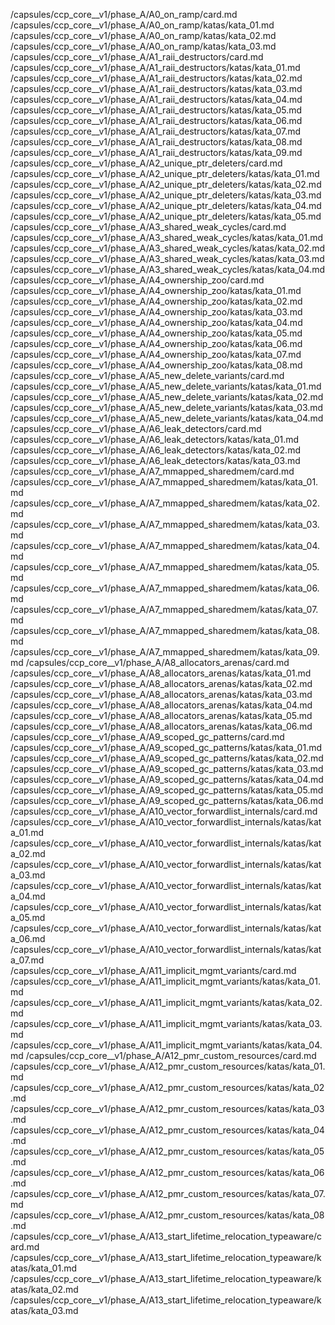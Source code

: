 /capsules/ccp_core__v1/phase_A/A0_on_ramp/card.md
/capsules/ccp_core__v1/phase_A/A0_on_ramp/katas/kata_01.md
/capsules/ccp_core__v1/phase_A/A0_on_ramp/katas/kata_02.md
/capsules/ccp_core__v1/phase_A/A0_on_ramp/katas/kata_03.md
/capsules/ccp_core__v1/phase_A/A1_raii_destructors/card.md
/capsules/ccp_core__v1/phase_A/A1_raii_destructors/katas/kata_01.md
/capsules/ccp_core__v1/phase_A/A1_raii_destructors/katas/kata_02.md
/capsules/ccp_core__v1/phase_A/A1_raii_destructors/katas/kata_03.md
/capsules/ccp_core__v1/phase_A/A1_raii_destructors/katas/kata_04.md
/capsules/ccp_core__v1/phase_A/A1_raii_destructors/katas/kata_05.md
/capsules/ccp_core__v1/phase_A/A1_raii_destructors/katas/kata_06.md
/capsules/ccp_core__v1/phase_A/A1_raii_destructors/katas/kata_07.md
/capsules/ccp_core__v1/phase_A/A1_raii_destructors/katas/kata_08.md
/capsules/ccp_core__v1/phase_A/A1_raii_destructors/katas/kata_09.md
/capsules/ccp_core__v1/phase_A/A2_unique_ptr_deleters/card.md
/capsules/ccp_core__v1/phase_A/A2_unique_ptr_deleters/katas/kata_01.md
/capsules/ccp_core__v1/phase_A/A2_unique_ptr_deleters/katas/kata_02.md
/capsules/ccp_core__v1/phase_A/A2_unique_ptr_deleters/katas/kata_03.md
/capsules/ccp_core__v1/phase_A/A2_unique_ptr_deleters/katas/kata_04.md
/capsules/ccp_core__v1/phase_A/A2_unique_ptr_deleters/katas/kata_05.md
/capsules/ccp_core__v1/phase_A/A3_shared_weak_cycles/card.md
/capsules/ccp_core__v1/phase_A/A3_shared_weak_cycles/katas/kata_01.md
/capsules/ccp_core__v1/phase_A/A3_shared_weak_cycles/katas/kata_02.md
/capsules/ccp_core__v1/phase_A/A3_shared_weak_cycles/katas/kata_03.md
/capsules/ccp_core__v1/phase_A/A3_shared_weak_cycles/katas/kata_04.md
/capsules/ccp_core__v1/phase_A/A4_ownership_zoo/card.md
/capsules/ccp_core__v1/phase_A/A4_ownership_zoo/katas/kata_01.md
/capsules/ccp_core__v1/phase_A/A4_ownership_zoo/katas/kata_02.md
/capsules/ccp_core__v1/phase_A/A4_ownership_zoo/katas/kata_03.md
/capsules/ccp_core__v1/phase_A/A4_ownership_zoo/katas/kata_04.md
/capsules/ccp_core__v1/phase_A/A4_ownership_zoo/katas/kata_05.md
/capsules/ccp_core__v1/phase_A/A4_ownership_zoo/katas/kata_06.md
/capsules/ccp_core__v1/phase_A/A4_ownership_zoo/katas/kata_07.md
/capsules/ccp_core__v1/phase_A/A4_ownership_zoo/katas/kata_08.md
/capsules/ccp_core__v1/phase_A/A5_new_delete_variants/card.md
/capsules/ccp_core__v1/phase_A/A5_new_delete_variants/katas/kata_01.md
/capsules/ccp_core__v1/phase_A/A5_new_delete_variants/katas/kata_02.md
/capsules/ccp_core__v1/phase_A/A5_new_delete_variants/katas/kata_03.md
/capsules/ccp_core__v1/phase_A/A5_new_delete_variants/katas/kata_04.md
/capsules/ccp_core__v1/phase_A/A6_leak_detectors/card.md
/capsules/ccp_core__v1/phase_A/A6_leak_detectors/katas/kata_01.md
/capsules/ccp_core__v1/phase_A/A6_leak_detectors/katas/kata_02.md
/capsules/ccp_core__v1/phase_A/A6_leak_detectors/katas/kata_03.md
/capsules/ccp_core__v1/phase_A/A7_mmapped_sharedmem/card.md
/capsules/ccp_core__v1/phase_A/A7_mmapped_sharedmem/katas/kata_01.md
/capsules/ccp_core__v1/phase_A/A7_mmapped_sharedmem/katas/kata_02.md
/capsules/ccp_core__v1/phase_A/A7_mmapped_sharedmem/katas/kata_03.md
/capsules/ccp_core__v1/phase_A/A7_mmapped_sharedmem/katas/kata_04.md
/capsules/ccp_core__v1/phase_A/A7_mmapped_sharedmem/katas/kata_05.md
/capsules/ccp_core__v1/phase_A/A7_mmapped_sharedmem/katas/kata_06.md
/capsules/ccp_core__v1/phase_A/A7_mmapped_sharedmem/katas/kata_07.md
/capsules/ccp_core__v1/phase_A/A7_mmapped_sharedmem/katas/kata_08.md
/capsules/ccp_core__v1/phase_A/A7_mmapped_sharedmem/katas/kata_09.md
/capsules/ccp_core__v1/phase_A/A8_allocators_arenas/card.md
/capsules/ccp_core__v1/phase_A/A8_allocators_arenas/katas/kata_01.md
/capsules/ccp_core__v1/phase_A/A8_allocators_arenas/katas/kata_02.md
/capsules/ccp_core__v1/phase_A/A8_allocators_arenas/katas/kata_03.md
/capsules/ccp_core__v1/phase_A/A8_allocators_arenas/katas/kata_04.md
/capsules/ccp_core__v1/phase_A/A8_allocators_arenas/katas/kata_05.md
/capsules/ccp_core__v1/phase_A/A8_allocators_arenas/katas/kata_06.md
/capsules/ccp_core__v1/phase_A/A9_scoped_gc_patterns/card.md
/capsules/ccp_core__v1/phase_A/A9_scoped_gc_patterns/katas/kata_01.md
/capsules/ccp_core__v1/phase_A/A9_scoped_gc_patterns/katas/kata_02.md
/capsules/ccp_core__v1/phase_A/A9_scoped_gc_patterns/katas/kata_03.md
/capsules/ccp_core__v1/phase_A/A9_scoped_gc_patterns/katas/kata_04.md
/capsules/ccp_core__v1/phase_A/A9_scoped_gc_patterns/katas/kata_05.md
/capsules/ccp_core__v1/phase_A/A9_scoped_gc_patterns/katas/kata_06.md
/capsules/ccp_core__v1/phase_A/A10_vector_forwardlist_internals/card.md
/capsules/ccp_core__v1/phase_A/A10_vector_forwardlist_internals/katas/kata_01.md
/capsules/ccp_core__v1/phase_A/A10_vector_forwardlist_internals/katas/kata_02.md
/capsules/ccp_core__v1/phase_A/A10_vector_forwardlist_internals/katas/kata_03.md
/capsules/ccp_core__v1/phase_A/A10_vector_forwardlist_internals/katas/kata_04.md
/capsules/ccp_core__v1/phase_A/A10_vector_forwardlist_internals/katas/kata_05.md
/capsules/ccp_core__v1/phase_A/A10_vector_forwardlist_internals/katas/kata_06.md
/capsules/ccp_core__v1/phase_A/A10_vector_forwardlist_internals/katas/kata_07.md
/capsules/ccp_core__v1/phase_A/A11_implicit_mgmt_variants/card.md
/capsules/ccp_core__v1/phase_A/A11_implicit_mgmt_variants/katas/kata_01.md
/capsules/ccp_core__v1/phase_A/A11_implicit_mgmt_variants/katas/kata_02.md
/capsules/ccp_core__v1/phase_A/A11_implicit_mgmt_variants/katas/kata_03.md
/capsules/ccp_core__v1/phase_A/A11_implicit_mgmt_variants/katas/kata_04.md
/capsules/ccp_core__v1/phase_A/A12_pmr_custom_resources/card.md
/capsules/ccp_core__v1/phase_A/A12_pmr_custom_resources/katas/kata_01.md
/capsules/ccp_core__v1/phase_A/A12_pmr_custom_resources/katas/kata_02.md
/capsules/ccp_core__v1/phase_A/A12_pmr_custom_resources/katas/kata_03.md
/capsules/ccp_core__v1/phase_A/A12_pmr_custom_resources/katas/kata_04.md
/capsules/ccp_core__v1/phase_A/A12_pmr_custom_resources/katas/kata_05.md
/capsules/ccp_core__v1/phase_A/A12_pmr_custom_resources/katas/kata_06.md
/capsules/ccp_core__v1/phase_A/A12_pmr_custom_resources/katas/kata_07.md
/capsules/ccp_core__v1/phase_A/A12_pmr_custom_resources/katas/kata_08.md
/capsules/ccp_core__v1/phase_A/A13_start_lifetime_relocation_typeaware/card.md
/capsules/ccp_core__v1/phase_A/A13_start_lifetime_relocation_typeaware/katas/kata_01.md
/capsules/ccp_core__v1/phase_A/A13_start_lifetime_relocation_typeaware/katas/kata_02.md
/capsules/ccp_core__v1/phase_A/A13_start_lifetime_relocation_typeaware/katas/kata_03.md
